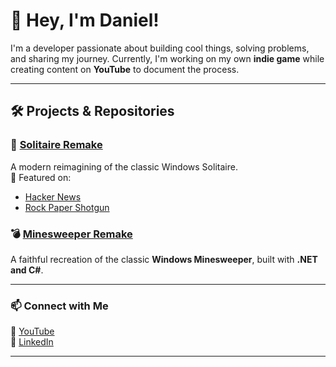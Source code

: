 # 👋 Hey, I'm Daniel!

I'm a developer passionate about building cool things, solving problems, and sharing my journey. Currently, I'm working on my own **indie game** while creating content on **YouTube** to document the process.

---

## 🛠 **Projects & Repositories**

### 🎴 [Solitaire Remake](https://github.com/danielricci/solitaire)  
A modern reimagining of the classic Windows Solitaire.  
📰 Featured on:  
- [Hacker News](https://news.ycombinator.com/item?id=40071609)  
- [Rock Paper Shotgun](https://www.rockpapershotgun.com/balatro-95-perfects-procrastination-by-modding-the-roguelike-deckbuilder-into-classic-windows-solitaire)  

### 💣 [Minesweeper Remake](https://github.com/danielricci/minesweeper)  
A faithful recreation of the classic **Windows Minesweeper**, built with **.NET and C#**.

---

### 📫 **Connect with Me**  
🔗 [YouTube](https://www.youtube.com/@mrdanielricci)  
🔗 [LinkedIn](https://www.linkedin.com/in/mrdanielricci)  

---

